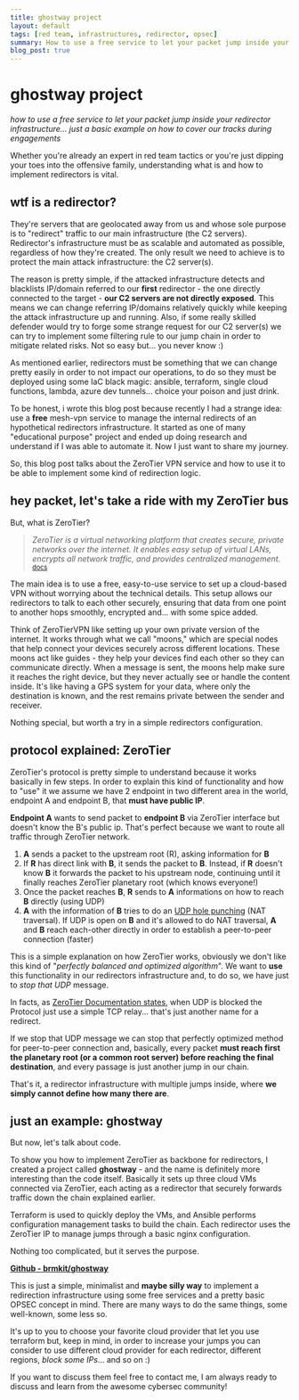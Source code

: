 ```yaml
---
title: ghostway project
layout: default
tags: [red team, infrastructures, redirector, opsec]
summary: How to use a free service to let your packet jump inside your redirector infrastructure. Just a basic example on how to cover our tracks during engagements.
blog_post: true
---
```


# ghostway project
_how to use a free service to let your packet jump inside your redirector infrastructure... just a basic example on how to cover our tracks during engagements_

Whether you're already an expert in red team tactics or you're just dipping your toes into the offensive family, understanding what is and how to implement redirectors is vital.
## wtf is a redirector?
They're servers that are geolocated away from us and whose sole purpose is to "redirect" traffic to our main infrastructure (the C2 servers).
Redirector's infrastructure must be as scalable and automated as possible, regardless of how they're created. The only result we need to achieve is to protect the main attack infrastructure: the C2 server(s).

The reason is pretty simple, if the attacked infrastructure detects and blacklists IP/domain referred to our **first** redirector - the one directly connected to the target - **our C2 servers are not directly exposed**. This means we can change referring IP/domains relatively quickly while keeping the attack infrastructure up and running.
Also, if some really skilled defender would try to forge some strange request for our C2 server(s) we can try to implement some filtering rule to our jump chain in order to mitigate related risks. Not so easy but... you never know :)

As mentioned earlier, redirectors must be something that we can change pretty easily in order to not impact our operations, to do so they must be deployed using some IaC black magic: ansible, terraform, single cloud functions, lambda, azure dev tunnels... choice your poison and just drink.

To be honest, i wrote this blog post because recently I had a strange idea: use a **free** mesh-vpn service to manage the internal redirects of an hypothetical redirectors infrastructure. It started as one of many "educational purpose" project and ended up doing research and understand if I was able to automate it. Now I just want to share my journey. 

So, this blog post talks about the ZeroTier VPN service and how to use it to be able to implement some kind of redirection logic.

## hey packet, let's take a ride with my ZeroTier bus
But, what is ZeroTier?

>*ZeroTier is a virtual networking platform that creates secure, private networks over the internet. It enables easy setup of virtual LANs, encrypts all network traffic, and provides centralized management.* <sub>[docs](https://docs.zerotier.com/protocol)</sub>

The main idea is to use a free, easy-to-use service to set up a cloud-based VPN without worrying about the technical details. This setup allows our redirectors to talk to each other securely, ensuring that data from one point to another hops smoothly, encrypted and... with some spice added.

Think of ZeroTierVPN like setting up your own private version of the internet. It works through what we call "moons," which are special nodes that help connect your devices securely across different locations. These moons act like guides - they help your devices find each other so they can communicate directly. When a message is sent, the moons help make sure it reaches the right device, but they never actually see or handle the content inside. It's like having a GPS system for your data, where only the destination is known, and the rest remains private between the sender and receiver.

Nothing special, but worth a try in a simple redirectors configuration.

## protocol explained: ZeroTier
ZeroTier's protocol is pretty simple to understand because it works basically in few steps.
In order to explain this kind of functionality and how to "use" it we assume we have 2 endpoint in two different area in the world, endpoint A and endpoint B, that **must have public IP**.

**Endpoint A** wants to send packet to **endpoint B** via ZeroTier interface but doesn't know the B's public ip. That's perfect because we want to route all traffic through ZeroTier network.

1. **A** sends a packet to the upstream root (R), asking information for **B**
2. If **R** has direct link with **B**, it sends the packet to **B**. Instead, if **R** doesn't know **B** it forwards the packet to his upstream node, continuing until it finally reaches ZeroTier planetary root (which knows everyone!)
3. Once the packet reaches **B**, **R** sends to **A** informations on how to reach **B** directly (using UDP)
4. **A** with the information of **B** tries to do an [UDP hole punching](https://en.wikipedia.org/wiki/UDP_hole_punching) (NAT traversal). If UDP is open on **B** and it's allowed to do NAT traversal, **A** and **B** reach each-other directly in order to establish a peer-to-peer connection (faster)

This is a simple explanation on how ZeroTier works, obviously we don't like this kind of "_perfectly balanced and optimized algorithm_". We want to **use** this functionality in our redirectors infrastructure and, to do so, we have just to _stop that UDP_ message.

In facts, as [ZeroTier Documentation states](https://docs.zerotier.com/relay/), when UDP is blocked the Protocol just use a simple TCP relay... that's just another name for a redirect.

If we stop that UDP message we can stop that perfectly optimized method for peer-to-peer connection and, basically, every packet **must reach first the planetary root (or a common root server) before reaching the final destination**, and every passage is just another jump in our chain.

That's it, a redirector infrastructure with multiple jumps inside, where **we simply cannot define how many there are**.

## just an example: ghostway
But now, let's talk about code.

To show you how to implement ZeroTier as backbone for redirectors, I created a project called **ghostway** - and the name is definitely more interesting than the code itself. Basically it sets up three cloud VMs connected via ZeroTier, each acting as a redirector that securely forwards traffic down the chain explained earlier.

Terraform is used to quickly deploy the VMs, and Ansible performs configuration management tasks to build the chain. Each redirector uses the ZeroTier IP to manage jumps through a basic nginx configuration.

Nothing too complicated, but it serves the purpose.

[**Github - brmkit/ghostway**](https://github.com/brmkit/ghostway)

This is just a simple, minimalist and **maybe silly way** to implement a redirection infrastructure using some free services and a pretty basic OPSEC concept in mind. There are many ways to do the same things, some well-known, some less so.

It's up to you to choose your favorite cloud provider that let you use terraform but, keep in mind, in order to increase your jumps you can consider to use different cloud provider for each redirector, different regions, _block some IPs_... and so on :)

If you want to discuss them feel free to contact me, I am always ready to discuss and learn from the awesome cybersec community!